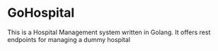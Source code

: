 # GoHospital

This is a Hospital Management system written in Golang.
It offers rest endpoints for managing a dummy hospital
